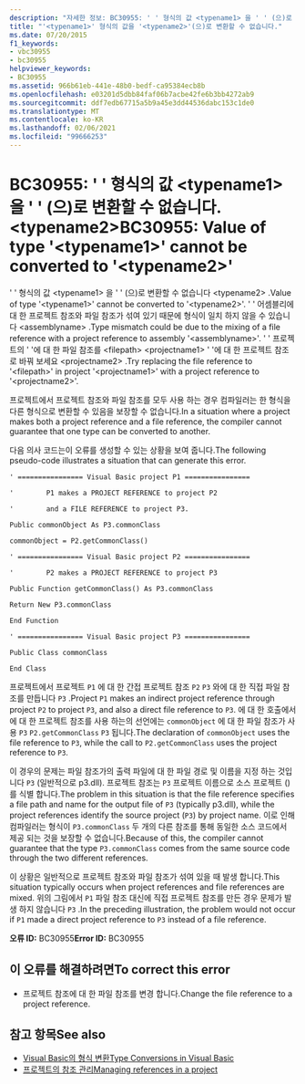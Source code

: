 ```yaml
---
description: "자세한 정보: BC30955: ' ' 형식의 값 <typename1> 을 ' ' (으)로 변환할 수 없습니다.<typename2>"
title: "'<typename1>' 형식의 값을 '<typename2>'(으)로 변환할 수 없습니다."
ms.date: 07/20/2015
f1_keywords:
- vbc30955
- bc30955
helpviewer_keywords:
- BC30955
ms.assetid: 966b61eb-441e-48b0-bedf-ca95384ecb8b
ms.openlocfilehash: e03201d5dbb84faf06b7acbe42fe6b3bb4272ab9
ms.sourcegitcommit: ddf7edb67715a5b9a45e3dd44536dabc153c1de0
ms.translationtype: MT
ms.contentlocale: ko-KR
ms.lasthandoff: 02/06/2021
ms.locfileid: "99666253"
---
```

# <a name="bc30955-value-of-type-typename1-cannot-be-converted-to-typename2"></a><span data-ttu-id="9936a-103">BC30955: ' ' 형식의 값 \<typename1> 을 ' ' (으)로 변환할 수 없습니다. \<typename2></span><span class="sxs-lookup"><span data-stu-id="9936a-103">BC30955: Value of type '\<typename1>' cannot be converted to '\<typename2>'</span></span>

<span data-ttu-id="9936a-104">' ' 형식의 값 \<typename1> 을 ' ' (으)로 변환할 수 없습니다 \<typename2> .</span><span class="sxs-lookup"><span data-stu-id="9936a-104">Value of type '\<typename1>' cannot be converted to '\<typename2>'.</span></span> <span data-ttu-id="9936a-105">' ' 어셈블리에 대 한 프로젝트 참조와 파일 참조가 섞여 있기 때문에 형식이 일치 하지 않을 수 있습니다 \<assemblyname> .</span><span class="sxs-lookup"><span data-stu-id="9936a-105">Type mismatch could be due to the mixing of a file reference with a project reference to assembly '\<assemblyname>'.</span></span> <span data-ttu-id="9936a-106">' ' 프로젝트의 ' '에 대 한 파일 참조를 \<filepath> \<projectname1> ' '에 대 한 프로젝트 참조로 바꿔 보세요 \<projectname2> .</span><span class="sxs-lookup"><span data-stu-id="9936a-106">Try replacing the file reference to '\<filepath>' in project '\<projectname1>' with a project reference to '\<projectname2>'.</span></span>

 <span data-ttu-id="9936a-107">프로젝트에서 프로젝트 참조와 파일 참조를 모두 사용 하는 경우 컴파일러는 한 형식을 다른 형식으로 변환할 수 있음을 보장할 수 없습니다.</span><span class="sxs-lookup"><span data-stu-id="9936a-107">In a situation where a project makes both a project reference and a file reference, the compiler cannot guarantee that one type can be converted to another.</span></span>

 <span data-ttu-id="9936a-108">다음 의사 코드는이 오류를 생성할 수 있는 상황을 보여 줍니다.</span><span class="sxs-lookup"><span data-stu-id="9936a-108">The following pseudo-code illustrates a situation that can generate this error.</span></span>

 `' ================ Visual Basic project P1 ================`

 `'        P1 makes a PROJECT REFERENCE to project P2`

 `'        and a FILE REFERENCE to project P3.`

 `Public commonObject As P3.commonClass`

 `commonObject = P2.getCommonClass()`

 `' ================ Visual Basic project P2 ================`

 `'        P2 makes a PROJECT REFERENCE to project P3`

 `Public Function getCommonClass() As P3.commonClass`

 `Return New P3.commonClass`

 `End Function`

 `' ================ Visual Basic project P3 ================`

 `Public Class commonClass`

 `End Class`

 <span data-ttu-id="9936a-109">프로젝트에서 프로젝트 `P1` 에 대 한 간접 프로젝트 참조 `P2` `P3` 와에 대 한 직접 파일 참조를 만듭니다 `P3` .</span><span class="sxs-lookup"><span data-stu-id="9936a-109">Project `P1` makes an indirect project reference through project `P2` to project `P3`, and also a direct file reference to `P3`.</span></span> <span data-ttu-id="9936a-110">에 대 한 호출에서에 대 한 프로젝트 참조를 사용 하는의 선언에는 `commonObject` 에 대 한 파일 참조가 사용 `P3` `P2.getCommonClass` `P3` 됩니다.</span><span class="sxs-lookup"><span data-stu-id="9936a-110">The declaration of `commonObject` uses the file reference to `P3`, while the call to `P2.getCommonClass` uses the project reference to `P3`.</span></span>

 <span data-ttu-id="9936a-111">이 경우의 문제는 파일 참조가의 출력 파일에 대 한 파일 경로 및 이름을 지정 하는 것입니다 `P3` (일반적으로 p3.dll). 프로젝트 참조는 `P3` 프로젝트 이름으로 소스 프로젝트 ()를 식별 합니다.</span><span class="sxs-lookup"><span data-stu-id="9936a-111">The problem in this situation is that the file reference specifies a file path and name for the output file of `P3` (typically p3.dll), while the project references identify the source project (`P3`) by project name.</span></span> <span data-ttu-id="9936a-112">이로 인해 컴파일러는 형식이 `P3.commonClass` 두 개의 다른 참조를 통해 동일한 소스 코드에서 제공 되는 것을 보장할 수 없습니다.</span><span class="sxs-lookup"><span data-stu-id="9936a-112">Because of this, the compiler cannot guarantee that the type `P3.commonClass` comes from the same source code through the two different references.</span></span>

 <span data-ttu-id="9936a-113">이 상황은 일반적으로 프로젝트 참조와 파일 참조가 섞여 있을 때 발생 합니다.</span><span class="sxs-lookup"><span data-stu-id="9936a-113">This situation typically occurs when project references and file references are mixed.</span></span> <span data-ttu-id="9936a-114">위의 그림에서 `P1` 파일 참조 대신에 직접 프로젝트 참조를 만든 경우 문제가 발생 하지 않습니다 `P3` .</span><span class="sxs-lookup"><span data-stu-id="9936a-114">In the preceding illustration, the problem would not occur if `P1` made a direct project reference to `P3` instead of a file reference.</span></span>

 <span data-ttu-id="9936a-115">**오류 ID:** BC30955</span><span class="sxs-lookup"><span data-stu-id="9936a-115">**Error ID:** BC30955</span></span>

## <a name="to-correct-this-error"></a><span data-ttu-id="9936a-116">이 오류를 해결하려면</span><span class="sxs-lookup"><span data-stu-id="9936a-116">To correct this error</span></span>

- <span data-ttu-id="9936a-117">프로젝트 참조에 대 한 파일 참조를 변경 합니다.</span><span class="sxs-lookup"><span data-stu-id="9936a-117">Change the file reference to a project reference.</span></span>

## <a name="see-also"></a><span data-ttu-id="9936a-118">참고 항목</span><span class="sxs-lookup"><span data-stu-id="9936a-118">See also</span></span>

- [<span data-ttu-id="9936a-119">Visual Basic의 형식 변환</span><span class="sxs-lookup"><span data-stu-id="9936a-119">Type Conversions in Visual Basic</span></span>](../../programming-guide/language-features/data-types/type-conversions.md)
- [<span data-ttu-id="9936a-120">프로젝트의 참조 관리</span><span class="sxs-lookup"><span data-stu-id="9936a-120">Managing references in a project</span></span>](/visualstudio/ide/managing-references-in-a-project)
